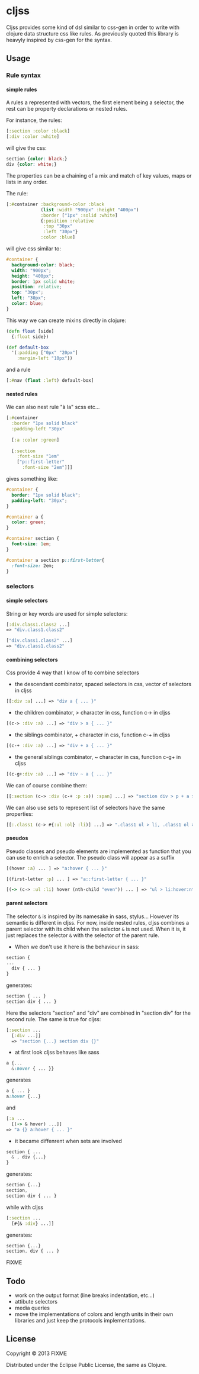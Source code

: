 # cljss

Cljss provides some kind of dsl similar to css-gen in order to write with
clojure data structure css like rules. As previously quoted this library is 
heavyly inspired by css-gen for the syntax.

## Usage

### Rule syntax
#### simple rules
A rules a represented with vectors, the first element being a selector,
the rest can be property declarations or nested rules.

For instance, the rules:

```clojure
[:section :color :black]
[:div :color :white]
```
will give the css:

```css
section {color: black;}
div {color: white;}
```

The properties can be a chaining of a mix and match of key values, 
maps or lists in any order.

The rule:
```clojure
[:#container :background-color :black
             (list :width "900px" :height "400px")
             :border ["1px" :solid :white]
             {:position :relative
              :top "30px"
              :left "30px"}
             :color :blue]
```
will give css similar to:
```css
#container {
  background-color: black;
  width: "900px"; 
  height: "400px";
  border: 1px solid white;
  position: relative;
  top: "30px";
  left: "30px";
  color: blue;
}
```

This way we can create mixins directly in clojure:

```clojure
(defn float [side]
  {:float side})

(def default-box
  '(:padding ["0px" "20px"]
    :margin-left "10px"))
```

and a rule
```clojure
[:#nav (float :left) default-box]
```


#### nested rules
We can also nest rule "à la" scss etc...

```clojure
[:#container 
  :border "1px solid black"
  :padding-left "30px"
  
  [:a :color :green]
  
  [:section 
    :font-size "1em"
    ["p::first-letter"
      :font-size "2em"]]]
```
gives something like:

```css
#container {
  border: "1px solid black";
  padding-left: "30px";
}

#container a { 
  color: green;
}

#container section {
  font-size: 1em;
}

#container a section p::first-letter{
  :font-size: 2em;
}
```

### selectors
#### simple selectors
String or key words are used for simple selectors:
```clojure
[:div.class1.class2 ...]
=> "div.class1.class2"

["div.class1.class2" ...]
=> "div.class1.class2"
```

#### combining selectors
Css provide 4 way that I know of to combine selectors
 - the descendant combinator, spaced selectors in css, vector of selectors in cljss
 
 ```clojure
 [[:div :a] ...] => "div a { ... }"
 ```
 
 - the children combinator, > character in css, function c-> in cljss
 
 ```clojure
 [(c-> :div :a) ...] => "div > a { ... }"
 ```
 
 - the siblings combinator, + character in css, function c-+ in cljss
 ```clojure
 [(c-+ :div :a) ...] => "div + a { ... }"
 ```
 
 - the general siblings combinator, ~ character in css, function c-g+ in cljss
 
 ```clojure
 [(c-g+:div :a) ...] => "div ~ a { ... }"
 ```

We can of course combine them:

```clojure
[[:section (c-> :div (c-+ :p :a)) :span] ...] => "section div > p + a > span { ... }"
```


We can also use sets to represent list of selectors have the same properties:

```clojure
[[:.class1 (c-> #{:ul :ol} :li)] ...] => ".class1 ul > li, .class1 ol > li" 
````


#### pseudos 
Pseudo classes and pseudo elements are implemented as function that you can use
to enrich a selector. The pseudo class will appear as a suffix

```clojure
[(hover :a) ... ] => "a:hover { ... }"

[(first-letter :p) ... ] => "a::first-letter { ... }"

[(-> (c-> :ul :li) hover (nth-child "even")) ... ] => "ul > li:hover:nth-child(even)  { ... }"

```


#### parent selectors
The selector `&` is inspired by its namesake in sass, stylus... 
However its semantic is different in cljss. For now, inside nested rules, 
cljss combines a parent selector with its child when the selector `&` is not used. 
When it is, it just replaces the selector `&` with the selector of the parent rule.

 - When we don't use it here is the behaviour in sass:
 ```scss
 section {
 ...
   div { ... }
 }
 ```
 
 generates:
 ```css
 section { ... }
 section div { ... }
 ```
 
 Here the selectors "section" and "div" are combined in "section div" for the second rule.
 The same is true for cljss:
 ```clojure
 [:section ...
   [:div ...]]
   => "section {...} section div {}"
 ```
 
 - at first look cljss behaves like sass
 ```scss
 a {...
   &:hover { ... }}
 ```
 generates
 ```css
 a { ... }
 a:hover {...}
 ```
 
 and
 ```clojure
 [:a ...
   [(-> & hover) ...]]
 => "a {} a:hover { ... }"
 ```
 
 - it became diffenrent when sets are involved
 ```scss
 section { ...
   & , div {...}
 }
 ```
 generates:
 ```css
 section {...}
 section,
 section div { ... }
 ```
 
 while with cljss
 ```clojure
 [:section ...
   [#{& :div} ...]]
 ```
 generates:
 ```css
 section {...}
 section, div { ... }
 ```

FIXME

## Todo 
 - work on the output format (line breaks indentation, etc...)
 - attibute selectors
 - media queries
 - move the implementations of colors and length units in their own libraries
   and just keep the protocols implementations.

## License

Copyright © 2013 FIXME

Distributed under the Eclipse Public License, the same as Clojure.